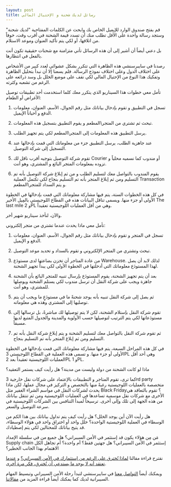```yaml
---
layout: post
title: رسائل لديك شحنة و الإحتيال المالي
---
```



قم بفتح صندوق الوارد للإيميل الخاص بك وابحث عن الكلمات المفتاحية "لديك شحنة" وستجد رسالة واحدة على الأقل تطلب منك أن تسدد قيمة الشحنة في أقرب وقت، خوفاً من اتلافها، أو لكي يتم تأكيد العنوان وموعد الاستلام.

بل دعني أيضاً أن أشير إلى أن هذه الرسائل تأتي متزامنة مع شحنات حقيقية تكون أنت بالفعل في انتظارها.

رصدنا في سايبرسنشي هذه الظاهرة التي تتكرر بشكل عشوائي لعدد كبير من الأشخاص على اختلاف الدول وعلى اختلاف نموذج الرسالة. فلم يسعنا إلا أن نبدأ بتحليل الظاهرة وتفكيك هذا النوع من الإحتيال المالي لكي نقف على موضع الخلل بل وسد ذرائعه على الرغم من تشعبه وكثرته.

تأمل معي خطوات هذا السيناريو الذي يتكرر معك كلما استخدمت أحد تطبيقات توصيل الأغراض أو الطعام:

1. تسجل في التطبيق و تقوم بإدخال بياناتك مثل رقم الجوال، الأسم، العنوان، معلومات الدفع و أحياناً الإيميل. 

2. تبحث ثم تشتري من المتجر\المطعم و يقوم التطبيق بتسجيل هذه المعلومات.

3. يرسل التطبيق هذه المعلومات إلى المتجر\المطعم لكي يتم تجهيز الطلب.

4. عند جاهزية الطلب، يرسل التطبيق جزء من معلوماتك التي قمت بإدخالها عند التسجيل إلى شركة التوصيل.

5. تقوم شركة التوصيل بتوجيه أقرب ناقل لك Courier أو مندوب كما نسميه محلياً و تزوده بمعلومات المتجر البائع و المشتري، وهو أنت.

6. يقوم المندوب بالتواصل معك لتسليم الطلب و من ثم إبلاغ شركة التوصيل بأنه تم التسليم ومن ثم إبلاغ المتجر بأنه تم التسليم بنجاح لكي تكتمل العملية Transaction و يتم السداد للمتجر\المطعم.

في كل هذه الخطوات الستة، يتم فيها مشاركة معلوماتك التي قمت بإدخالها في الخطوة الأولى أو جزء منها. ويسمى تناقل البيانات هذه في القطاع اللوجيستي بالمِيل الأخير The last mile و 2PL وهي من أقل العمليات اللوجيستية تعقيداً.

والآن، لنأخذ سيناريو شهير أخر.

تأمل معي ماذا يحدث عندما تشتري من متجر إلكتروني:

1. تسجل في المتجر و تقوم بإدخال بياناتك مثل رقم الجوال، الأسم، العنوان، معلومات الدفع و الإيميل.

2. تبحث وتشتري من المتجر الإلكتروني و تقوم بالسداد و تحديد موعد التوصيل.

3. من عادة المتاجر أن تخزن بضاعتها لدى مستودَع Warehouse. لذلك لابد أن يصل لهذا المستودَع معلوماتك التي أدخلتها في الخطوة الأولى لكي يبدأ تجهيز الشحنة.
 
4. بعد أن يتم تجهيز الشحنة، يقوم المستودَع بإرسال تنبيه للمتجر البائع بأن الشحنة جاهزة ويجب على شركة النقل أن ترسل مندوب لكي يستلم الشحنة ويوصلها للمشتري، وهو أنت.
 
5. ثم يصل إلى شركة النقل تنبيه بأنه يوجد شحنةً ما في مستودَعٍ ما ويجب أن يتم توصليها إلى المشتري وهذه هي معلوماته.
 
6. تقوم شركة النقل بإستلام الشحنة، لكن لا يتم توصيلها لك مباشرةً، بل ترسالها إلى مستودَعاتها لكي يتم الترتيب لتوصيلها حسب الأولوية والمدينة والجدول المتبع لديها مسبقاً.

7. ثم تقوم شركة النقل بالتواصل معك لتسليم الشحنة و يتم إبلاغ شركة النقل بأنه تم التسليم ومن ثم إبلاغ المتجر بأنه تم التسليم بنجاح.

في كل هذه المراحل السبعة، يتم فيها مشاركة معلوماتك التي قمت بإدخالها في الخطوة الأولى أو جزء منها. و تسمى هذه العملية في القطاع اللوجيستي 3PL وهي أحد أقل العمليات اللوجيستية تعقيداً بعد 2PL و 1PL.

ماذا لو كانت الشحنة من دولة وليست من مدينة؟ هل رأيت كيف يستمر التعقيد؟

كما ترى، تقوم المتاجر و التطبيقات بالإعتماد على شركات نقل خارجية 3rd party متخصصة بالعمليات اللوجيستية رغبةً منها بالتخصص و التركيز في مجال عملها، لكن ماذا يحدث لشركات النقل في مواسم الشراء الغفير مثل Black Friday؟ تقوم بالتعاقد هي الأخرى مع شركات نقل موسمية تساعدها في العمليات اللوجيستية ومن ثم تنتقل بياناتك من هذه الجهة إلى تلك وإلى أخرى. ترسيخاً لمبدأ التنافس بين الشركات اللوجيستية في سرعة التوصيل والسعر.

هل رأيت الآن أين يوجد الخلل؟ هل رأيت كيف يتم تداول بياناتك بين هذا الكم من الوسطاء في العملية اللوجيستية الواحدة؟ خلل واحد أو اختراق واحد في هؤلاء الوسطاء، قد يتيح بياناتك للمحتالين لكي يتم إصطيادك.

مَن مِن هؤلاء يكون قد إستثمر في الأمن السيبراني؟ هل جميع من في سلسلة الإمداد Supply chain إستثمر في الأمن السيبراني؟ هل جهتين فقط؟ أم واحدة؟ أم تجاهل الكل الاهتمام بهذا الجانب الخطير؟

نقترح قراءة مقالنا [لماذا تُخترق على الرغم من إستثمارك في الأمن السيبراني؟](https://blog.cybersenshi.com/going-back-to-basics-in-cybersecurity) و [عندما تعتقد أنه لا يوجد ما يستدعي أن تُخترق، فكر مرة أخرى](https://blog.cybersenshi.com/why-i-get-hacked/).

ويمكنك أيضاً [التواصل معنا](https://www.cybersenshi.com/pages/contact/) في سايبرسنشي لتبدأ رحلة الأمن السيبراني وتبسيط المهام السيبرانية لديك كما يمكنك أيضاً قراءة المزيد من [مقالاتنا](https://blog.cybersenshi.com/).
